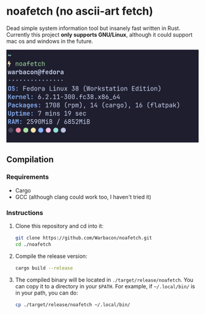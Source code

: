 # noafetch (no ascii-art fetch)

Dead simple system information tool but insanely fast written in Rust. Currently this project
**only supports GNU/Linux**, although it could support mac os and windows in the future.

![noafetch preview](./assets/noafetch.webp)

## Compilation

### Requirements

- Cargo
- GCC (although clang could work too, I haven't tried it)

### Instructions

1. Clone this repository and cd into it:

    ```bash
    git clone https://github.com/Warbacon/noafetch.git
    cd ./noafetch
    ```

2. Compile the release version:

    ```bash
    cargo build --release
    ```

3. The compiled binary will be located in ``./target/release/noafetch``. You can copy it to a directory in your ``$PATH``.
For example, if ``~/.local/bin/`` is in your path, you can do:

    ```bash
    cp ./target/release/noafetch ~/.local/bin/
    ```
